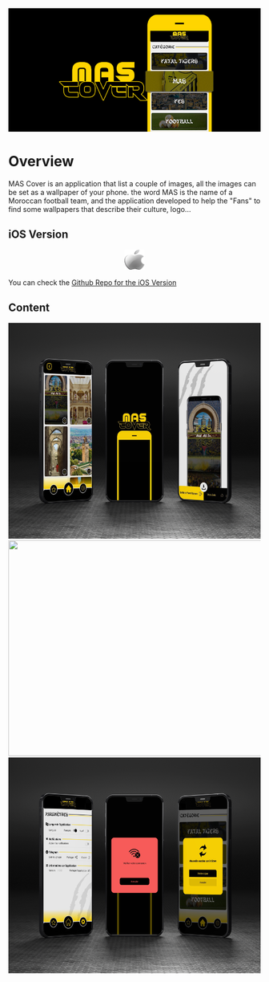 <img src="/mas_cover.png"/>

# Overview
MAS Cover is an application that list a couple of images, all the images can be set as a wallpaper of your phone.
the word MAS is the name of a Moroccan football team, and the application developed to help the "Fans" to find some wallpapers that describe their culture, logo...

## iOS Version
<center>
<a href="https://www.tutorialspoint.com"><img src="/ios_iconn.png" width="40" height="40"/></a>
</center>
   
You can check the [Github Repo for the iOS Version](https://github.com/tahajadid/MASCover-iOS)

## Content

<img src="/image_mas.png" width="600" height="430"/>

<img src="/image_mas-3.png" width="600" height="430"/>

<img src="/image_mas-2.png" width="600" height="430"/>
